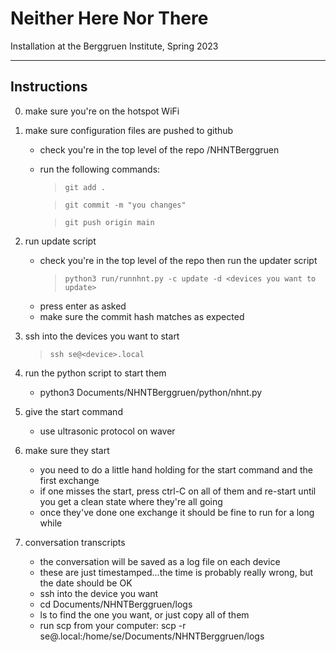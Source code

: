 # Neither Here Nor There

Installation at the Berggruen Institute, Spring 2023 

----

## Instructions

0. make sure you're on the hotspot WiFi

1. make sure configuration files are pushed to github
    - check you're in the top level of the repo <your path>/NHNTBerggruen
    - run the following commands:
        > ```git add .```

        > ```git commit -m "you changes"```

        > ```git push origin main```



2. run update script
    - check you're in the top level of the repo then run the updater script
        > ```python3 run/runnhnt.py -c update -d <devices you want to update>```
    - press enter as asked
    - make sure the commit hash matches as expected 

3. ssh into the devices you want to start
    > ```ssh se@<device>.local```
    
4. run the python script to start them
    - python3 Documents/NHNTBerggruen/python/nhnt.py 

5. give the start command
    - use ultrasonic protocol on waver

6. make sure they start
    - you need to do a little hand holding for the start command and the first exchange
    - if one misses the start, press ctrl-C on all of them and re-start until you get a clean state where they're all going
    - once they've done one exchange it should be fine to run for a long while

7. conversation transcripts
    - the conversation will be saved as a log file on each device
    - these are just timestamped...the time is probably really wrong, but the date should be OK
    - ssh into the device you want
    - cd Documents/NHNTBerggruen/logs
    - ls to find the one you want, or just copy all of them
    - run scp from your computer: scp -r se@<device>.local:/home/se/Documents/NHNTBerggruen/logs <path to where you want them on your computer>
 